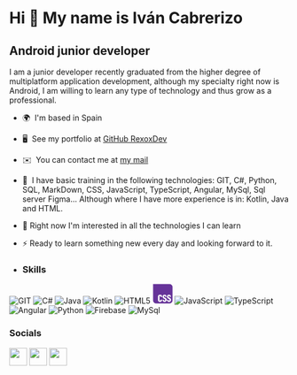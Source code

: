 Hi 👋 My name is Iván Cabrerizo
===============================

Android junior developer
-------------------------------------------------------------------------

I am a junior developer recently graduated from the higher degree of multiplatform application development, although my specialty right now is Android, I am willing to learn any type of technology and thus grow as a professional.

*   🌍  I'm based in Spain
*   🖥️  See my portfolio at [GitHub RexoxDev](http://github.com/RexoxDev)
*   ✉️  You can contact me at [my mail](mailto:ivancabrerizo@gmail.com)
*   🧠  I have basic training in the following technologies: GIT, C#, Python, SQL, MarkDown, CSS, JavaScript, TypeScript, Angular, MySql, Sql server Figma... Although where I have more experience is in: Kotlin, Java and HTML.
*   🤝 Right now I'm interested in all the technologies I can learn
*   ⚡ Ready to learn something new every day and looking forward to it.


*   ### Skills
<p align="left">
                                <img src="https://raw.githubusercontent.com/danielcranney/profileme-dev/a3980c779fb39d1ef4235fa8c3d9447ca6708b0b/public/icons/skills/git-colored.svg" width="36" height="36" alt="GIT" />
                                <img src="https://raw.githubusercontent.com/danielcranney/readme-generator/main/public/icons/skills/csharp-colored.svg" width="36" height="36" alt="C#" />
                                <img src="https://raw.githubusercontent.com/danielcranney/readme-generator/main/public/icons/skills/java-colored.svg" width="36" height="36" alt="Java" />
                                <img src="https://raw.githubusercontent.com/danielcranney/readme-generator/main/public/icons/skills/kotlin-colored.svg" width="36" height="36" alt="Kotlin" />
                                <img src="https://raw.githubusercontent.com/danielcranney/readme-generator/main/public/icons/skills/html5-colored.svg" width="36" height="36" alt="HTML5" />
                                <img src="https://raw.githubusercontent.com/danielcranney/profileme-dev/a3980c779fb39d1ef4235fa8c3d9447ca6708b0b/public/icons/skills/css3-colored.svg" width="36" height="36"alt="CSS3"/>
                                <img src="https://raw.githubusercontent.com/danielcranney/profileme-dev/a3980c779fb39d1ef4235fa8c3d9447ca6708b0b/public/icons/skills/javascript-colored.svg" width="36" height="36"alt="JavaScript"/>
                                <img src="https://raw.githubusercontent.com/danielcranney/profileme-dev/a3980c779fb39d1ef4235fa8c3d9447ca6708b0b/public/icons/skills/typescript-colored.svg" width="36" height="36"alt="TypeScript"/>
                                <img src="https://raw.githubusercontent.com/danielcranney/profileme-dev/a3980c779fb39d1ef4235fa8c3d9447ca6708b0b/public/icons/skills/angularjs-colored.svg" width="36" height="36"alt="Angular"/>
                                <img src="https://raw.githubusercontent.com/danielcranney/profileme-dev/a3980c779fb39d1ef4235fa8c3d9447ca6708b0b/public/icons/skills/python-colored.svg" width="36" height="36"alt="Python"/>
                                <img src="https://raw.githubusercontent.com/danielcranney/profileme-dev/a3980c779fb39d1ef4235fa8c3d9447ca6708b0b/public/icons/skills/firebase-colored.svg" width="36" height="36"alt="Firebase"/>
                                <img src="https://raw.githubusercontent.com/danielcranney/profileme-dev/a3980c779fb39d1ef4235fa8c3d9447ca6708b0b/public/icons/skills/mysql-colored.svg" width="36" height="36"alt="MySql"/>
                                
                                
</p>
                    
### Socials
<p align="left">             
                      <a href="https://www.github.com/RexoxDev" target="_blank" rel="noreferrer"><img src="https://raw.githubusercontent.com/danielcranney/readme-generator/main/public/icons/socials/github.svg" width="32" height="32"/></a>   
                      <a href="https://www.linkedin.com/in//iván-cabrerizo-alonso-08659a20a/" target="_blank" rel="noreferrer"><img src="https://raw.githubusercontent.com/danielcranney/readme-generator/main/public/icons/socials/linkedin.svg" width="32" height="32"/></a>
                      <a href="https://www.stackoverflow.com/users/17240257/rexox" target="_blank" rel="noreferrer"><img src="https://raw.githubusercontent.com/danielcranney/readme-generator/main/public/icons/socials/stackoverflow.svg" width="32" height="32"/></a>
</p>
